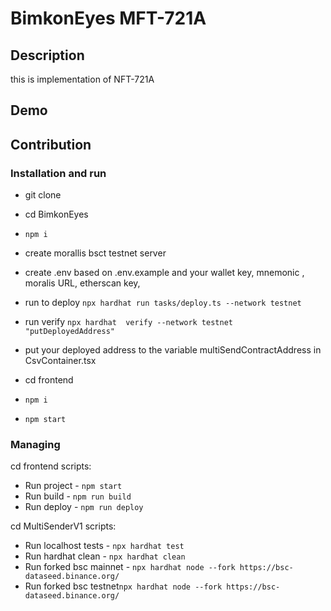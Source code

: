 # BimkonEyes MFT-721A

## Description

this is implementation of NFT-721A

## Demo 


## Contribution

### Installation and run

- git clone 

- cd BimkonEyes
- ```npm i```
- create morallis bsct testnet server
- create .env based on .env.example and your wallet key, mnemonic , moralis URL, etherscan key, 

- run to deploy ```npx hardhat run tasks/deploy.ts --network testnet```
- run verify ```npx hardhat  verify --network testnet "putDeployedAddress"```
- put your deployed address to the variable multiSendContractAddress in CsvContainer.tsx

- cd frontend
- ```npm i```
- ```npm start```


### Managing

cd frontend scripts:

* Run project  - ```npm start```
* Run build  - ```npm run build```
* Run deploy  - ```npm run deploy```

cd MultiSenderV1 scripts:

* Run localhost tests  - ```npx hardhat test```
* Run hardhat clean  - ```npx hardhat clean```
* Run forked bsc mainnet - ```npx hardhat node --fork https://bsc-dataseed.binance.org/```
* Run forked bsc testnet```npx hardhat node --fork https://bsc-dataseed.binance.org/```
